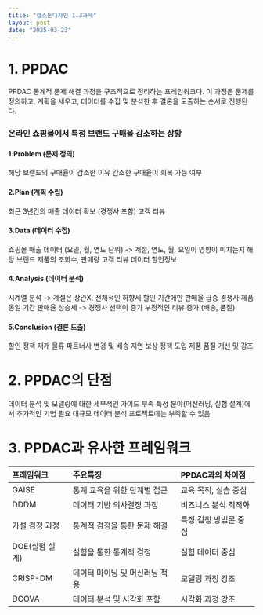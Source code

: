 ```yaml
---
title: "캡스톤디자인 1.3과제"
layout: post
date: "2025-03-23"
---
```

# 1. PPDAC
PPDAC 통계적 문제 해결 과정을 구조적으로 정리하는 프레임워크다. 이 과정은 문제를 정의하고, 계획을 세우고, 데이터를 수집 및 분석한 후 결론을 도출하는 순서로 진행된다.
### 온라인 쇼핑몰에서 특정 브랜드 구매율 감소하는 상황
#### 1.Problem (문제 정의)
해당 브랜드의 구매율이 감소한 이유
감소한 구매율이 회복 가능 여부
#### 2.Plan (계획 수립)
최근 3년간의 매출 데이터 확보 (경쟁사 포함)
고객 리뷰 
#### 3.Data (데이터 수집)
쇼핑몰 매출 데이터 (요일, 월, 연도 단위) -> 계절, 연도, 월, 요일이 영향이 미치는지
해당 브랜드 제품의 조회수, 판매량
고객 리뷰 데이터
할인정보
#### 4.Analysis (데이터 분석)
시계열 분석 -> 계절은 상관X, 전체적인 하향세
할인 기간에만 판매율 급증
경쟁사 제품 동일 기간 판매율 상승세 -> 경쟁사 선택이 증가
부정적인 리뷰 증가 (배송, 품질)
#### 5.Conclusion (결론 도출)
할인 정책 재개
물류 파트너사 변경 및 배송 지연 보상 정책 도입
제품 품질 개선 및 강조


# 2. PPDAC의 단점
데이터 분석 및 모델링에 대한 세부적인 가이드 부족
특정 분야(머신러닝, 실험 설계)에서 추가적인 기법 필요
대규모 데이터 분석 프로젝트에는 부족할 수 있음

# 3. PPDAC과 유사한 프레임워크
| 프레임워크 | 주요특징 | PPDAC과의 차이점 |
|:------|:------|:------|
| GAISE | 통계 교육을 위한 단계별 접근 | 교육 목적, 실습 중심 |
| DDDM | 데이터 기반 의사결정 과정 | 비즈니스 분석 최적화 |
| 가설 검정 과정 | 통계적 검정을 통한 문제 해결 | 특정 검정 방법론 중심 |
| DOE(실험 설계) | 실험을 통한 통계적 검정 | 실험 데이터 중심 |
| CRISP-DM | 데이터 마이닝 및 머신러닝 적용 | 모델링 과정 강조 |
| DCOVA | 데이터 분석 및 시각화 포함 | 시각화 과정 강조 |
